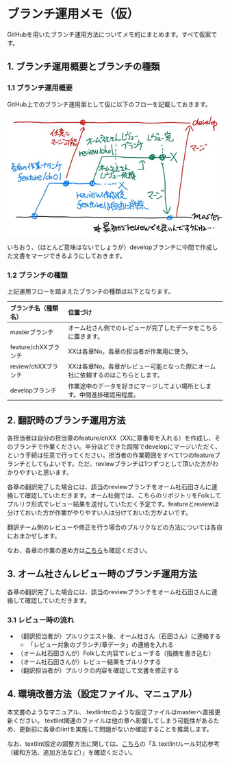 # ブランチ運用メモ（仮）

GitHubを用いたブランチ運用方法についてメモ的にまとめます。すべて仮案です。

## 1. ブランチ運用概要とブランチの種類

### 1.1 ブランチ運用概要

GitHub上でのブランチ運用案として仮に以下のフローを記載しておきます。

![ブランチ運用案](./BranchGuide_Flow.jpg)

いちおう、（ほとんど意味はないでしょうが）developブランチに中間で作成した文書をマージできるようにしておきます。

### 1.2 ブランチの種類

上記運用フローを踏まえたブランチの種類は以下となります。

| ブランチ名（種類名） | 位置づけ |
|:----|:--------|
| masterブランチ | オーム社さん側でのレビューが完了したデータをこちらに置きます。 |
| feature/chXXブランチ | XXは各章No。各章の担当者が作業用に使う。 |
| review/chXXブランチ  | XXは各章No。各章がレビュー可能となった際にオーム社に依頼するのはこちらとします。 |
| developブランチ | 作業途中のデータを好きにマージしてよい場所とします。中間進捗確認用程度。 |


## 2. 翻訳時のブランチ運用方法

各担当者は自分の担当章のfeature/chXX（XXに章番号を入れる）を作成し、そのブランチで作業ください。半分ほどできた段階でdevelopにマージいただく、という手続は任意で行ってください。担当者の作業範囲をすべて1つのfeatureブランチとしてもよいです。ただ、reviewブランチは1つずつとして頂いた方がわかりやすいと思います。

各章の翻訳完了した場合には、該当のreviewブランチをオーム社石田さんに連絡して確認していただきます。オーム社側では、こちらのリポジトリをFolkしてプルリク形式でレビュー結果を送付していただく予定です。featureとreviewは分けておいた方が作業がやりやすい人は分けておいた方がよいです。

翻訳チーム側のレビューや修正を行う場合のプルリクなどの方法については各自におまかせします。

なお、各章の作業の進め方は[こちら](../process/README.md)も確認ください。


## 3. オーム社さんレビュー時のブランチ運用方法

各章の翻訳完了した場合には、該当のreviewブランチをオーム社石田さんに連絡して確認していただきます。

### 3.1 レビュー時の流れ

- （翻訳担当者が）プルリクエスト後、オーム社さん（石田さん）に連絡する
    - 「レビュー対象のブランチ/章データ」の連絡を入れる
- （オーム社石田さんが）Folkした内容でレビューする（指摘を書き込む）
- （オーム社石田さんが）レビュー結果をプルリクする
- （翻訳担当者が）プルリクの内容を確認して文書を修正する


## 4. 環境改善方法（設定ファイル、マニュアル）

本文書のようなマニュアル、.textlintrcのような設定ファイルはmasterへ直接更新ください。
textlint関連のファイルは他の章へ影響してしまう可能性があるため、更新前に各章のlintを実施して問題がないか確認することを推奨します。

なお、textlint設定の調整方法に関しては、[こちら](../textlint/README.md)の「3. textlintルール対応参考（緩和方法、追加方法など）」を確認ください。
